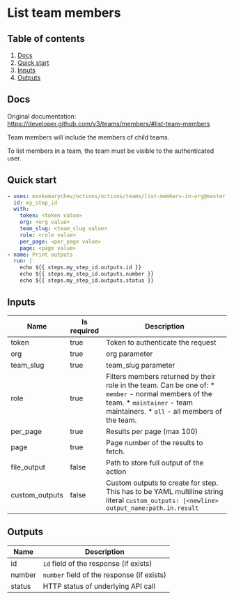 # List team members

## Table of contents

1. [Docs](#docs)
1. [Quick start](#quick-start)
1. [Inputs](#inputs)
1. [Outputs](#outputs)

<a name="quick-start" ></a>
## Docs

Original documentation: https://developer.github.com/v3/teams/members/#list-team-members

Team members will include the members of child teams.

To list members in a team, the team must be visible to the authenticated user.


<a name="quick start" ></a>
## Quick start

```yaml
- uses: maxkomarychev/octions/octions/teams/list-members-in-org@master
  id: my_step_id
  with:
    token: <token value>
    org: <org value>
    team_slug: <team_slug value>
    role: <role value>
    per_page: <per_page value>
    page: <page value>
- name: Print outputs
  run: |
    echo ${{ steps.my_step_id.outputs.id }}
    echo ${{ steps.my_step_id.outputs.number }}
    echo ${{ steps.my_step_id.outputs.status }}
```


<a name="inputs" ></a>
## Inputs

| Name | Is required | Description |
|---|---|---|
|token|true|Token to authenticate the request
|org|true|org parameter
|team_slug|true|team_slug parameter
|role|true|Filters members returned by their role in the team. Can be one of:   \* `member` - normal members of the team.   \* `maintainer` - team maintainers.   \* `all` - all members of the team.
|per_page|true|Results per page (max 100)
|page|true|Page number of the results to fetch.
|file_output|false|Path to store full output of the action
|custom_outputs|false|Custom outputs to create for step. This has to be YAML multiline string literal `custom_outputs: \|<newline> output_name:path.in.result`

<a name="outputs" ></a>
## Outputs

| Name | Description |
|---|---|
|id|`id` field of the response (if exists)|
|number|`number` field of the response (if exists)|
|status|HTTP status of underlying API call|

